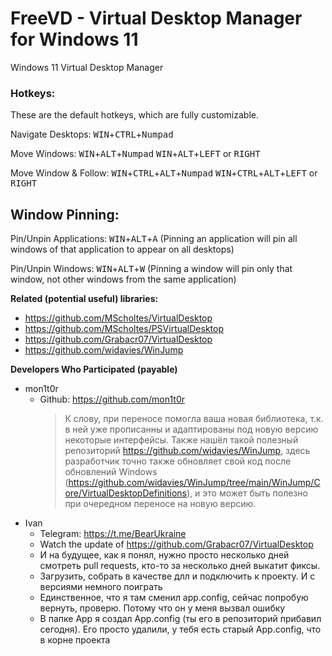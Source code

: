 # FreeVD - Virtual Desktop Manager for Windows 11
Windows 11 Virtual Desktop Manager

### Hotkeys:
These are the default hotkeys, which are fully customizable.

Navigate Desktops:
<kbd>WIN</kbd>+<kbd>CTRL</kbd>+<kbd>Numpad</kbd>

Move Windows:
<kbd>WIN</kbd>+<kbd>ALT</kbd>+<kbd>Numpad</kbd>
<kbd>WIN</kbd>+<kbd>ALT</kbd>+<kbd>LEFT</kbd> or <kbd>RIGHT</kbd>

Move Window & Follow:
<kbd>WIN</kbd>+<kbd>CTRL</kbd>+<kbd>ALT</kbd>+<kbd>Numpad</kbd>
<kbd>WIN</kbd>+<kbd>CTRL</kbd>+<kbd>ALT</kbd>+<kbd>LEFT</kbd> or <kbd>RIGHT</kbd>

## Window Pinning:

Pin/Unpin Applications:
<kbd>WIN</kbd>+<kbd>ALT</kbd>+<kbd>A</kbd>
(Pinning an application will pin all windows of that application to appear on all desktops)

Pin/Unpin Windows:
<kbd>WIN</kbd>+<kbd>ALT</kbd>+<kbd>W</kbd>
(Pinning a window will pin only that window, not other windows from the same application)

**Related (potential useful) libraries:**
- https://github.com/MScholtes/VirtualDesktop
- https://github.com/MScholtes/PSVirtualDesktop
- https://github.com/Grabacr07/VirtualDesktop
- https://github.com/widavies/WinJump

**Developers Who Participated (payable)**
- mon1t0r
  - Github: https://github.com/mon1t0r
    > К слову, при переносе помогла ваша новая библиотека, т.к. в ней уже прописанны и адаптированы под новую версию некоторые интерфейсы. Также нашёл такой полезный репозиторий https://github.com/widavies/WinJump, здесь разработчик точно также обновляет свой код после обновлений Windows (https://github.com/widavies/WinJump/tree/main/WinJump/Core/VirtualDesktopDefinitions), и это может быть полезно при очередном переносе на новую версию.
- Ivan
  - Telegram: https://t.me/BearUkraine
  - Watch the update of https://github.com/Grabacr07/VirtualDesktop
  - И на будущее, как я понял, нужно просто несколько дней смотреть pull requests, кто-то за несколько дней выкатит фиксы.
  - Загрузить, собрать в качестве длл и подключить к проекту. И с версиями немного поиграть
  - Единственное, что я там сменил app.config, сейчас попробую вернуть, проверю. Потому что он у меня вызвал ошибку
  - В папке App я создал App.config (ты его в репозиторий прибавил сегодня). Его просто удалили, у тебя есть старый App.config, что в корне проекта
